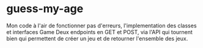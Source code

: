 # guess-my-age
Mon code à l'air de fonctionner pas d'erreurs,
l'implementation des classes et interfaces Game
Deux endpoints en GET et POST, via l'API qui tournent bien qui permettent de créer un jeu et de retourner l'ensemble des jeux.
